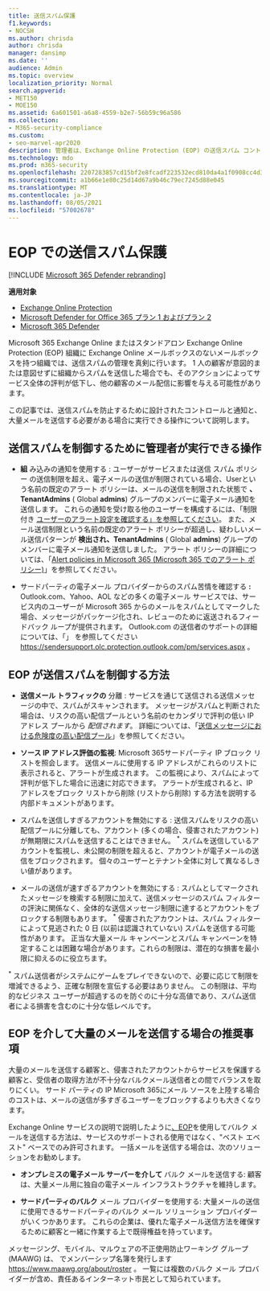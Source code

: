 ```yaml
---
title: 送信スパム保護
f1.keywords:
- NOCSH
ms.author: chrisda
author: chrisda
manager: dansimp
ms.date: ''
audience: Admin
ms.topic: overview
localization_priority: Normal
search.appverid:
- MET150
- MOE150
ms.assetid: 6a601501-a6a8-4559-b2e7-56b59c96a586
ms.collection:
- M365-security-compliance
ms.custom:
- seo-marvel-apr2020
description: 管理者は、Exchange Online Protection (EOP) の送信スパム コントロールと、大量メールを送信する必要がある場合の処理について学習できます。
ms.technology: mdo
ms.prod: m365-security
ms.openlocfilehash: 2207283857cd15bf2e8fcadf223532ecd810da4a1f0908cc4d391b7aee89263b
ms.sourcegitcommit: a1b66e1e80c25d14d67a9b46c79ec7245d88e045
ms.translationtype: MT
ms.contentlocale: ja-JP
ms.lasthandoff: 08/05/2021
ms.locfileid: "57002678"
---
```

# <a name="outbound-spam-protection-in-eop"></a>EOP での送信スパム保護

[!INCLUDE [Microsoft 365 Defender rebranding](../includes/microsoft-defender-for-office.md)]

**適用対象**
- [Exchange Online Protection](exchange-online-protection-overview.md)
- [Microsoft Defender for Office 365 プラン 1 およびプラン 2](defender-for-office-365.md)
- [Microsoft 365 Defender](../defender/microsoft-365-defender.md)

Microsoft 365 Exchange Online またはスタンドアロン Exchange Online Protection (EOP) 組織に Exchange Online メールボックスのないメールボックスを持つ組織では、送信スパムの管理を真剣に行います。 1 人の顧客が意図的または意図せずに組織からスパムを送信した場合でも、そのアクションによってサービス全体の評判が低下し、他の顧客のメール配信に影響を与える可能性があります。

この記事では、送信スパムを防止するために設計されたコントロールと通知と、大量メールを送信する必要がある場合に実行できる操作について説明します。

## <a name="what-admins-can-do-to-control-outbound-spam"></a>送信スパムを制御するために管理者が実行できる操作

- **組** み込みの通知を使用する : ユーザーがサービスまたは送信 [](/office365/servicedescriptions/exchange-online-service-description/exchange-online-limits#sending-limits-across-office-365-options)スパム ポリシー [](configure-the-outbound-spam-policy.md)の送信制限を超え、電子メールの送信が制限されている場合、Userという名前の既定のアラート ポリシーは、メールの送信を制限された状態で **、TenantAdmins** ( Global **admins**) グループのメンバーに電子メール通知を送信します。 これらの通知を受け取る他のユーザーを構成するには、「制限付き [ユーザーのアラート設定を確認する」を参照してください](removing-user-from-restricted-users-portal-after-spam.md#verify-the-alert-settings-for-restricted-users)。 また、メール送信制限という名前の既定のアラート ポリシーが超過し、疑わしいメール送信パターンが **検出され、TenantAdmins** ( Global **admins**) グループのメンバーに電子メール通知を送信しました。 アラート ポリシーの詳細については、「[Alert policies in Microsoft 365 (Microsoft 365 でのアラート ポリシー)](../../compliance/alert-policies.md)」を参照してください。

- サードパーティの電子メール プロバイダーからのスパム苦情を確認する **:** Outlook.com、Yahoo、AOL などの多くの電子メール サービスでは、サービス内のユーザーが Microsoft 365 からのメールをスパムとしてマークした場合、メッセージがパッケージ化され、レビューのために返送されるフィードバック ループが提供されます。 Outlook.com の送信者のサポートの詳細については、「」 を参照してください <https://sendersupport.olc.protection.outlook.com/pm/services.aspx> 。

## <a name="how-eop-controls-outbound-spam"></a>EOP が送信スパムを制御する方法

- **送信メール トラフィックの** 分離 : サービスを通じて送信される送信メッセージの中で、スパムがスキャンされます。 メッセージがスパムと判断された場合は、リスクの高い配信プールという名前のセカンダリで評判の低い IP アドレス プールから _配信されます_。 詳細については、「[送信メッセージにおける危険度の高い配信プール](high-risk-delivery-pool-for-outbound-messages.md)」を参照してください。

- **ソース IP アドレス評価の監視**: Microsoft 365サードパーティ IP ブロック リストを照会します。 送信メールに使用する IP アドレスがこれらのリストに表示されると、アラートが生成されます。 この監視により、スパムによって評判が低下した場合に迅速に対応できます。 アラートが生成されると、IP アドレスをブロック リストから削除 (リストから削除) する方法を説明する内部ドキュメントがあります。

- スパムを送信しすぎるアカウントを無効にする : 送信スパムをリスクの高い配信プールに分離しても、アカウント (多くの場合、侵害されたアカウント) が無期限にスパムを送信することはできません。 <sup>\*</sup> スパムを送信しているアカウントを監視し、未公開の制限を超えると、アカウントが電子メールの送信をブロックされます。 個々のユーザーとテナント全体に対して異なるしきい値があります。

- メールの送信が速すぎるアカウントを無効にする : スパムとしてマークされたメッセージを検索する制限に加えて、送信メッセージのスパム フィルターの評決に関係なく、全体的な送信メッセージ制限に達するとアカウントをブロックする制限もあります。 <sup>\*</sup> 侵害されたアカウントは、スパム フィルターによって見逃された 0 日 (以前は認識されていない) スパムを送信する可能性があります。 正当な大量メール キャンペーンとスパム キャンペーンを特定することは困難な場合があります。これらの制限は、潜在的な損害を最小限に抑えるのに役立ちます。

<sup>\*</sup> スパム送信者がシステムにゲームをプレイできないので、必要に応じて制限を増減できるよう、正確な制限を宣伝する必要はありません。 この制限は、平均的なビジネス ユーザーが超過するのを防ぐのに十分な高値であり、スパム送信者による損害を含むのに十分な低レベルです。

## <a name="recommendations-for-customers-who-want-to-send-mass-mailings-through-eop"></a>EOP を介して大量のメールを送信する場合の推奨事項

大量のメールを送信する顧客と、侵害されたアカウントからサービスを保護する顧客と、受信者の取得方法が不十分なバルクメール送信者との間でバランスを取りにくい。 サード パーティの IP Microsoft 365にメール ソースを上陸する場合のコストは、メールの送信が多すぎるユーザーをブロックするよりも大きくなります。

Exchange Online サービスの説明で説明したように[、EOP](/office365/servicedescriptions/exchange-online-service-description/exchange-online-limits)を使用してバルク メールを送信する方法は、サービスのサポートされる使用ではなく、"ベスト エベスト" ベースでのみ許可されます。 一括メールを送信する場合は、次のソリューションをお勧めします。

- **オンプレミスの電子メール サーバーを介して** バルク メールを送信する: 顧客は、大量メール用に独自の電子メール インフラストラクチャを維持します。

- **サードパーティのバルク** メール プロバイダーを使用する: 大量メールの送信に使用できるサードパーティのバルク メール ソリューション プロバイダーがいくつかあります。 これらの企業は、優れた電子メール送信方法を確保するために顧客と一緒に作業する上で既得権益を持っています。

メッセージング、モバイル、マルウェアの不正使用防止ワーキング グループ (MAAWG) は、 でメンバーシップ名簿を発行します <https://www.maawg.org/about/roster> 。 一覧には複数のバルク メール プロバイダーが含め、責任あるインターネット市民として知られています。
